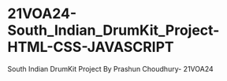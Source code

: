 # 21VOA24-South_Indian_DrumKit_Project-HTML-CSS-JAVASCRIPT
 South Indian DrumKit Project By Prashun Choudhury- 21VOA24
